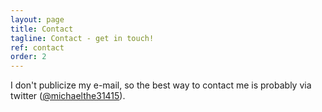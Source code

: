 ```yaml
---
layout: page
title: Contact
tagline: Contact - get in touch!
ref: contact
order: 2
---
```


I don't publicize my e-mail, so the best way to contact me is probably via twitter ([@michaelthe31415](https://twitter.com/michaelthe31415)).
